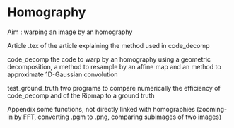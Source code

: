# Homography
Aim : warping an image by an homography

Article
    .tex of the article explaining the method used in code_decomp

code_decomp
    the code to warp by an homography using a geometric decomposition, a method to resample by an affine map and an method to approximate 1D-Gaussian convolution

test_ground_truth
    two programs to compare numerically the efficiency of code_decomp and of the Ripmap to a ground truth

Appendix
    some functions, not directly linked with homographies (zooming-in by FFT, converting .pgm to .png, comparing subimages of two images)
